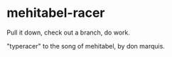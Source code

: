 mehitabel-racer
===============
Pull it down, check out a branch, do work.

"typeracer" to the song of mehitabel, by don marquis.

